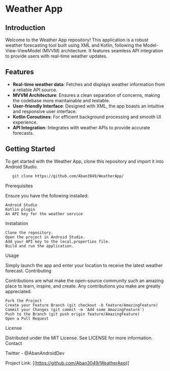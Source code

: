 # Weather App

## Introduction
Welcome to the Weather App repository! This application is a robust weather forecasting tool built using XML and Kotlin, following the Model-View-ViewModel (MVVM) architecture. It features seamless API integration to provide users with real-time weather updates.

## Features
- **Real-time weather data**: Fetches and displays weather information from a reliable API source.
- **MVVM Architecture**: Ensures a clean separation of concerns, making the codebase more maintainable and testable.
- **User-friendly Interface**: Designed with XML, the app boasts an intuitive and responsive user interface.
- **Kotlin Coroutines**: For efficient background processing and smooth UI experience.
- **API Integration**: Integrates with weather APIs to provide accurate forecasts.

## Getting Started
To get started with the Weather App, clone this repository and import it into Android Studio.


```bash
   git clone https://github.com/Aban3049/WeatherApp/
```
     

Prerequisites

Ensure you have the following installed:

    Android Studio
    Kotlin plugin
    An API key for the weather service

Installation

    Clone the repository.
    Open the project in Android Studio.
    Add your API key to the local.properties file.
    Build and run the application.

Usage

Simply launch the app and enter your location to receive the latest weather forecast.
Contributing

Contributions are what make the open-source community such an amazing place to learn, inspire, and create. Any contributions you make are greatly appreciated.

    Fork the Project
    Create your Feature Branch (git checkout -b feature/AmazingFeature)
    Commit your Changes (git commit -m 'Add some AmazingFeature')
    Push to the Branch (git push origin feature/AmazingFeature)
    Open a Pull Request

License

Distributed under the MIT License. See LICENSE for more information.
Contact

Twitter - @AbanAndroidDev

Project Link: [(https://github.com/Aban3049/WeatherApp)]

